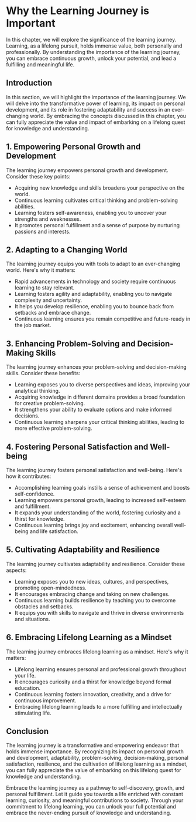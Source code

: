 Why the Learning Journey is Important
==============================================

In this chapter, we will explore the significance of the learning journey. Learning, as a lifelong pursuit, holds immense value, both personally and professionally. By understanding the importance of the learning journey, you can embrace continuous growth, unlock your potential, and lead a fulfilling and meaningful life.

**Introduction**
----------------

In this section, we will highlight the importance of the learning journey. We will delve into the transformative power of learning, its impact on personal development, and its role in fostering adaptability and success in an ever-changing world. By embracing the concepts discussed in this chapter, you can fully appreciate the value and impact of embarking on a lifelong quest for knowledge and understanding.

**1. Empowering Personal Growth and Development**
-------------------------------------------------

The learning journey empowers personal growth and development. Consider these key points:

* Acquiring new knowledge and skills broadens your perspective on the world.
* Continuous learning cultivates critical thinking and problem-solving abilities.
* Learning fosters self-awareness, enabling you to uncover your strengths and weaknesses.
* It promotes personal fulfillment and a sense of purpose by nurturing passions and interests.

**2. Adapting to a Changing World**
-----------------------------------

The learning journey equips you with tools to adapt to an ever-changing world. Here's why it matters:

* Rapid advancements in technology and society require continuous learning to stay relevant.
* Learning fosters agility and adaptability, enabling you to navigate complexity and uncertainty.
* It helps you develop resilience, enabling you to bounce back from setbacks and embrace change.
* Continuous learning ensures you remain competitive and future-ready in the job market.

**3. Enhancing Problem-Solving and Decision-Making Skills**
-----------------------------------------------------------

The learning journey enhances your problem-solving and decision-making skills. Consider these benefits:

* Learning exposes you to diverse perspectives and ideas, improving your analytical thinking.
* Acquiring knowledge in different domains provides a broad foundation for creative problem-solving.
* It strengthens your ability to evaluate options and make informed decisions.
* Continuous learning sharpens your critical thinking abilities, leading to more effective problem-solving.

**4. Fostering Personal Satisfaction and Well-being**
-----------------------------------------------------

The learning journey fosters personal satisfaction and well-being. Here's how it contributes:

* Accomplishing learning goals instills a sense of achievement and boosts self-confidence.
* Learning empowers personal growth, leading to increased self-esteem and fulfillment.
* It expands your understanding of the world, fostering curiosity and a thirst for knowledge.
* Continuous learning brings joy and excitement, enhancing overall well-being and life satisfaction.

**5. Cultivating Adaptability and Resilience**
----------------------------------------------

The learning journey cultivates adaptability and resilience. Consider these aspects:

* Learning exposes you to new ideas, cultures, and perspectives, promoting open-mindedness.
* It encourages embracing change and taking on new challenges.
* Continuous learning builds resilience by teaching you to overcome obstacles and setbacks.
* It equips you with skills to navigate and thrive in diverse environments and situations.

**6. Embracing Lifelong Learning as a Mindset**
-----------------------------------------------

The learning journey embraces lifelong learning as a mindset. Here's why it matters:

* Lifelong learning ensures personal and professional growth throughout your life.
* It encourages curiosity and a thirst for knowledge beyond formal education.
* Continuous learning fosters innovation, creativity, and a drive for continuous improvement.
* Embracing lifelong learning leads to a more fulfilling and intellectually stimulating life.

**Conclusion**
--------------

The learning journey is a transformative and empowering endeavor that holds immense importance. By recognizing its impact on personal growth and development, adaptability, problem-solving, decision-making, personal satisfaction, resilience, and the cultivation of lifelong learning as a mindset, you can fully appreciate the value of embarking on this lifelong quest for knowledge and understanding.

Embrace the learning journey as a pathway to self-discovery, growth, and personal fulfillment. Let it guide you towards a life enriched with constant learning, curiosity, and meaningful contributions to society. Through your commitment to lifelong learning, you can unlock your full potential and embrace the never-ending pursuit of knowledge and understanding.
